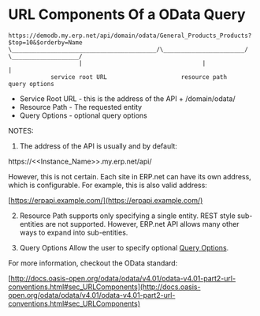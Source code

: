 # URL Components Of a OData Query

```
https://demodb.my.erp.net/api/domain/odata/General_Products_Products?$top=10&$orderby=Name
\_________________________________________/\_______________________/ \___________________/
                    |                                  |                        |
            service root URL                     resource path            query options
```

* Service Root URL - this is the address of the API + /domain/odata/
* Resource Path - The requested entity
* Query Options - optional query options

NOTES:
1. The address of the API is usually and by default:

https://<<Instance_Name>>.my.erp.net/api/

However, this is not certain. Each site in ERP.net can have its own address, which is configurable. For example, this is also valid address:

[https://erpapi.example.com/](https://erpapi.example.com/)

2. Resource Path supports only specifying a single entity.
REST style sub-entities are not supported. However, ERP.net API allows many other ways to expand into sub-entities.

3. Query Options
Allow the user to specify optional [Query Options](query-options.md).

For more information, checkout the OData standard:

[http://docs.oasis-open.org/odata/odata/v4.01/odata-v4.01-part2-url-conventions.html#sec_URLComponents](http://docs.oasis-open.org/odata/odata/v4.01/odata-v4.01-part2-url-conventions.html#sec_URLComponents)

